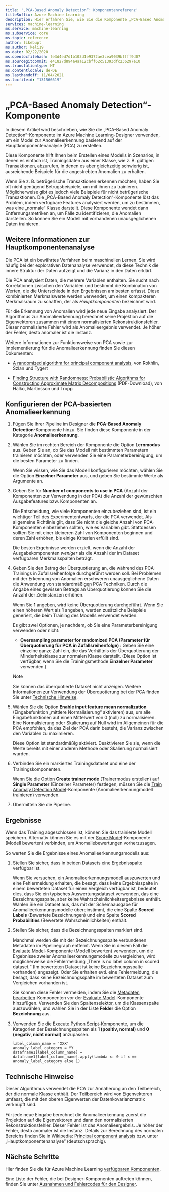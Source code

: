 ```yaml
---
title: '„PCA-Based Anomaly Detection“: Komponentenreferenz'
titleSuffix: Azure Machine Learning
description: Hier erfahren Sie, wie Sie die Komponente „PCA-Based Anomaly Detection“ (PCA-basierte Anomalieerkennung) verwenden, um ein Modell zur Anomalieerkennung basierend auf der Hauptkomponentenanalyse (PCA) zu erstellen.
services: machine-learning
ms.service: machine-learning
ms.subservice: core
ms.topic: reference
author: likebupt
ms.author: keli19
ms.date: 02/22/2020
ms.openlocfilehash: fe3d4ed7d1b103d1e9372ae3cea9039bffff9d07
ms.sourcegitcommit: e41827d894a4aa12cbff62c51393dfc236297e10
ms.translationtype: HT
ms.contentlocale: de-DE
ms.lasthandoff: 11/04/2021
ms.locfileid: "131566619"
---
```

# <a name="pca-based-anomaly-detection-component"></a>„PCA-Based Anomaly Detection“-Komponente

In diesem Artikel wird beschrieben, wie Sie die „PCA-Based Anomaly Detection“-Komponente im Azure Machine Learning-Designer verwenden, um ein Model zur Anomalieerkennung basierend auf der Hauptkomponentenanalyse (PCA) zu erstellen.

Diese Komponente hilft Ihnen beim Erstellen eines Modells in Szenarios, in denen es einfach ist, Trainingsdaten aus einer Klasse, wie z. B. gültigen Transaktionen, abzurufen, in denen es aber gleichzeitig schwierig ist, ausreichende Beispiele für die angestrebten Anomalien zu erhalten. 

Wenn Sie z. B. betrügerische Transaktionen erkennen möchten, haben Sie oft nicht genügend Betrugsbeispiele, um mit ihnen zu trainieren. Möglicherweise gibt es jedoch viele Beispiele für nicht betrügerische Transaktionen. Die „PCA-Based Anomaly Detection“-Komponente löst das Problem, indem verfügbare Features analysiert werden, um zu bestimmen, was eine „normale“ Klasse darstellt. Diese Komponente wendet dann Entfernungsmetriken an, um Fälle zu identifizieren, die Anomalien darstellen. So können Sie ein Modell mit vorhandenen unausgeglichenen Daten trainieren.

## <a name="more-about-principal-component-analysis"></a>Weitere Informationen zur Hauptkomponentenanalyse

Die PCA ist ein bewährtes Verfahren beim maschinellen Lernen. Sie wird häufig bei der explorativen Datenanalyse verwendet, da diese Technik die innere Struktur der Daten aufzeigt und die Varianz in den Daten erklärt.

Die PCA analysiert Daten, die mehrere Variablen enthalten. Sie sucht nach Korrelationen zwischen den Variablen und bestimmt die Kombination von Werten, die die Unterschiede in den Ergebnissen am besten erfasst. Diese kombinierten Merkmalswerte werden verwendet, um einen kompakteren Merkmalsraum zu schaffen, der als *Hauptkomponenten* bezeichnet wird.

Für die Erkennung von Anomalien wird jede neue Eingabe analysiert. Der Algorithmus zur Anomalieerkennung berechnet seine Projektion auf die Eigenvektoren zusammen mit einem normalisierten Rekonstruktionsfehler. Dieser normalisierte Fehler wird als Anomalieergebnis verwendet. Je höher der Fehler, desto anomaler ist die Instanz.

Weitere Informationen zur Funktionsweise von PCA sowie zur Implementierung für die Anomalieerkennung finden Sie diesen Dokumenten:

- [A randomized algorithm for principal component analysis](https://arxiv.org/abs/0809.2274), von Rokhlin, Szlan und Tygert

- [Finding Structure with Randomness: Probabilistic Algorithms for Constructing Approximate Matrix Decompositions](http://users.cms.caltech.edu/~jtropp/papers/HMT11-Finding-Structure-SIREV.pdf) (PDF-Download), von Halko, Martinsson und Tropp

## <a name="how-to-configure-pca-based-anomaly-detection"></a>Konfigurieren der PCA-basierten Anomalieerkennung

1. Fügen Sie Ihrer Pipeline im Designer die **PCA-Based Anomaly Detection**-Komponente hinzu. Sie finden diese Komponente in der Kategorie **Anomalieerkennung**.

2. Wählen Sie im rechten Bereich der Komponente die Option **Lernmodus** aus. Geben Sie an, ob Sie das Modell mit bestimmten Parametern trainieren möchten, oder verwenden Sie eine Parameterbereinigung, um die besten Parameter zu finden.

    Wenn Sie wissen, wie Sie das Modell konfigurieren möchten, wählen Sie die Option **Einzelner Parameter** aus, und geben Sie bestimmte Werte als Argumente an.

3. Geben Sie für **Number of components to use in PCA** (Anzahl der Komponenten zur Verwendung in der PCA) die Anzahl der gewünschten Ausgabefeatures bzw. Komponenten an.

    Die Entscheidung, wie viele Komponenten einzubeziehen sind, ist ein wichtiger Teil des Experimententwurfs, der die PCA verwendet. Als allgemeine Richtlinie gilt, dass Sie nicht die gleiche Anzahl von PCA-Komponenten einbeziehen sollten, wie es Variablen gibt. Stattdessen sollten Sie mit einer kleineren Zahl von Komponenten beginnen und deren Zahl erhöhen, bis einige Kriterien erfüllt sind.

    Die besten Ergebnisse werden erzielt, wenn die Anzahl der Ausgabekomponenten *weniger* als die Anzahl der im Dataset verfügbaren Merkmalsspalten beträgt.

4. Geben Sie den Betrag der Überquotierung an, die während des PCA-Trainings in Zufallsreihenfolge durchgeführt werden soll. Bei Problemen mit der Erkennung von Anomalien erschweren unausgeglichene Daten die Anwendung von standardmäßigen PCA-Techniken. Durch die Angabe eines gewissen Betrags an Überquotierung können Sie die Anzahl der Zielinstanzen erhöhen.

    Wenn Sie **1** angeben, wird keine Überquotierung durchgeführt. Wenn Sie einen höheren Wert als **1** angeben, werden zusätzliche Beispiele generiert, die beim Training des Modells verwendet werden.

    Es gibt zwei Optionen, je nachdem, ob Sie eine Parameterbereinigung verwenden oder nicht:

    - **Oversampling parameter for randomized PCA (Parameter für Überquotierung für PCA in Zufallsreihenfolge)** : Geben Sie eine einzelne ganze Zahl ein, die das Verhältnis der Überquotierung der Minderheitsklasse zur normalen Klasse darstellt. (Diese Option ist verfügbar, wenn Sie die Trainingsmethode **Einzelner Parameter** verwenden.)

    > [!NOTE]
    > Sie können das überquotierte Dataset nicht anzeigen. Weitere Informationen zur Verwendung der Überquotierung bei der PCA finden Sie unter [Technische Hinweise](#technical-notes).

5. Wählen Sie die Option **Enable input feature mean normalization** (Eingabefunktion „mittlere Normalisierung“ aktivieren) aus, um alle Eingabefunktionen auf einen Mittelwert von 0 (null) zu normalisieren. Eine Normalisierung oder Skalierung auf Null wird im Allgemeinen für die PCA empfohlen, da das Ziel der PCA darin besteht, die Varianz zwischen den Variablen zu maximieren.

    Diese Option ist standardmäßig aktiviert. Deaktivieren Sie sie, wenn die Werte bereits mit einer anderen Methode oder Skalierung normalisiert wurden.

6. Verbinden Sie ein markiertes Trainingsdataset und eine der Trainingskomponenten.

   Wenn Sie die Option **Create trainer mode** (Trainermodus erstellen) auf **Single Parameter** (Einzelner Parameter) festlegen, müssen Sie die [Train Anomaly Detection Model](train-anomaly-detection-model.md)-Komponente (Anomalieerkennungmodell trainieren) verwenden.

7. Übermitteln Sie die Pipeline.

## <a name="results"></a>Ergebnisse

Wenn das Training abgeschlossen ist, können Sie das trainierte Modell speichern. Alternativ können Sie es mit der [Score Model](score-model.md)-Komponente (Modell bewerten) verbinden, um Anomaliebewertungen vorherzusagen.

So werten Sie die Ergebnisse eines Anomalieerkennungsmodells aus:

1. Stellen Sie sicher, dass in beiden Datasets eine Ergebnisspalte verfügbar ist.

    Wenn Sie versuchen, ein Anomalieerkennungsmodell auszuwerten und eine Fehlermeldung erhalten, die besagt, dass keine Ergebnisspalte in einem bewerteten Dataset für einen Vergleich verfügbar ist, bedeutet dies, dass Sie ein typisches Auswertungsdataset verwenden, das eine Bezeichnungsspalte, aber keine Wahrscheinlichkeitsergebnisse enthält. Wählen Sie ein Dataset aus, das mit der Schemaausgabe für Anomalieerkennungsmodelle übereinstimmt, die eine Spalte **Scored Labels** (Bewertete Bezeichnungen) und eine Spalte **Scored Probabilities** (Bewertete Wahrscheinlichkeiten) enthält.

2. Stellen Sie sicher, dass die Bezeichnungsspalten markiert sind.

    Manchmal werden die mit der Bezeichnungsspalte verbundenen Metadaten im Pipelinegraph entfernt. Wenn Sie in diesem Fall die [Evaluate Model](evaluate-model.md)-Komponente (Modell bewerten) verwenden, um die Ergebnisse zweier Anomalieerkennungsmodelle zu vergleichen, wird möglicherweise die Fehlermeldung „There is no label column in scored dataset.“ (Im bewerteten Dataset ist keine Bezeichnungsspalte vorhanden) angezeigt. Oder Sie erhalten evtl. eine Fehlermeldung, die besagt, dass keine Bezeichnungsspalte im bewerteten Dataset zum Vergleichen vorhanden ist.

    Sie können diese Fehler vermeiden, indem Sie die [Metadaten bearbeiten](edit-metadata.md)-Komponenten vor der [Evaluate Model](evaluate-model.md)-Komponente hinzufügen. Verwenden Sie den Spaltenselektor, um die Klassenspalte auszuwählen, und wählen Sie in der Liste **Felder** die Option **Bezeichnung** aus.

3. Verwenden Sie die [Execute Python Script](execute-python-script.md)-Komponente, um die Kategorien der Bezeichnungsspalten als **1 (positiv, normal)** und **0 (negativ, nicht normal)** anzupassen.

    ````
    label_column_name = 'XXX'
    anomaly_label_category = YY
    dataframe1[label_column_name] = dataframe1[label_column_name].apply(lambda x: 0 if x == anomaly_label_category else 1)
    ````

    
## <a name="technical-notes"></a>Technische Hinweise

Dieser Algorithmus verwendet die PCA zur Annäherung an den Teilbereich, der die normale Klasse enthält. Der Teilbereich wird von Eigenvektoren umfasst, die mit den oberen Eigenwerten der Datenkovarianzmatrix verknüpft sind. 

Für jede neue Eingabe berechnet die Anomalieerkennung zuerst die Projektion auf die Eigenvektoren und dann den normalisierten Rekonstruktionsfehler. Dieser Fehler ist das Anomalieergebnis. Je höher der Fehler, desto anomaler ist die Instanz. Details zur Berechnung des normalen Bereichs finden Sie in Wikipedia: [Principal component analysis](https://wikipedia.org/wiki/Principal_component_analysis) bzw. unter „Hauptkomponentenanalyse“ (deutschsprachig). 


## <a name="next-steps"></a>Nächste Schritte

Hier finden Sie die für Azure Machine Learning [verfügbaren Komponenten](component-reference.md). 

Eine Liste der Fehler, die bei Designer-Komponenten auftreten können, finden Sie unter [Ausnahmen und Fehlercodes für den Designer](designer-error-codes.md).